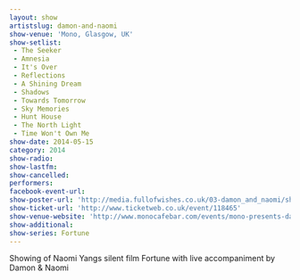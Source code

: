 ```yaml
---
layout: show
artistslug: damon-and-naomi
show-venue: 'Mono, Glasgow, UK'
show-setlist:
 - The Seeker
 - Amnesia
 - It's Over
 - Reflections
 - A Shining Dream
 - Shadows
 - Towards Tomorrow
 - Sky Memories
 - Hunt House
 - The North Light
 - Time Won't Own Me
show-date: 2014-05-15
category: 2014
show-radio: 
show-lastfm: 
show-cancelled: 
performers: 
facebook-event-url: 
show-poster-url: 'http://media.fullofwishes.co.uk/03-damon_and_naomi/show_assets/2014-05-15/2014-05-15-damon-and-naomi-mono.jpg'
show-ticket-url: 'http://www.ticketweb.co.uk/event/118465'
show-venue-website: 'http://www.monocafebar.com/events/mono-presents-damon-naomi-plus-special-guests/'
show-additional:
show-series: Fortune
---
```

Showing of Naomi Yangs silent film Fortune with live accompaniment by Damon & Naomi